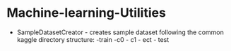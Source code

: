 # Machine-learning-Utilities

- SampleDatasetCreator - creates sample dataset following the common kaggle directory structure: 
        -train
              -c0
              - c1 
              - ect
       - test 
